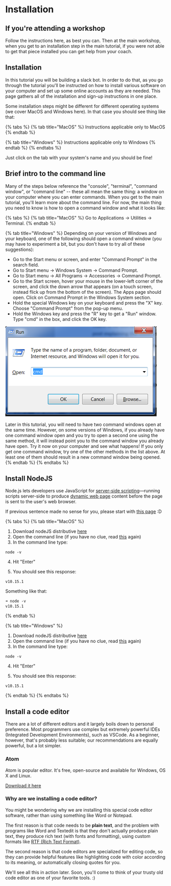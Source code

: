 # Installation

## If you're attending a workshop <a id="if-youre-attending-a-workshop"></a>

Follow the instructions here, as best you can. Then at the main workshop, when you get to an installation step in the main tutorial, if you were not able to get that piece installed you can get help from your coach.

## Installation

In this tutorial you will be building a slack bot. In order to do that, as you go through the tutorial you'll be instructed on how to install various software on your computer and set up some online accounts as they are needed. This page gathers all of the installation and sign-up instructions in one place.

Some installation steps might be different for different operating systems \(we cover MacOS and Windows here\). In that case you should see thing like that:

{% tabs %}
{% tab title="MacOS" %}
Instructions applicable only to MacOS
{% endtab %}

{% tab title="Windows" %}
Instructions applicable only to Windows
{% endtab %}
{% endtabs %}

Just click on the tab with your system's name and you should be fine!

## Brief intro to the command line <a id="brief-intro-to-the-command-line"></a>

Many of the steps below reference the "console", "terminal", "command window", or "command line" -- these all mean the same thing: a window on your computer where you can enter commands. When you get to the main tutorial, you'll learn more about the command line. For now, the main thing you need to know is how to open a command window and what it looks like:  


{% tabs %}
{% tab title="MacOS" %}
Go to Applications → Utilities → Terminal.
{% endtab %}

{% tab title="Windows" %}
Depending on your version of Windows and your keyboard, one of the following should open a command window \(you may have to experiment a bit, but you don't have to try all of these suggestions\):

* Go to the Start menu or screen, and enter "Command Prompt" in the search field.
* Go to Start menu → Windows System → Command Prompt.
* Go to Start menu → All Programs → Accessories → Command Prompt.
* Go to the Start screen, hover your mouse in the lower-left corner of the screen, and click the down arrow that appears \(on a touch screen, instead flick up from the bottom of the screen\). The Apps page should open. Click on Command Prompt in the Windows System section.
* Hold the special Windows key on your keyboard and press the "X" key. Choose "Command Prompt" from the pop-up menu.
* Hold the Windows key and press the "R" key to get a "Run" window. Type "cmd" in the box, and click the OK key.

![](.gitbook/assets/windows-plus-r.png)

Later in this tutorial, you will need to have two command windows open at the same time. However, on some versions of Windows, if you already have one command window open and you try to open a second one using the same method, it will instead point you to the command window you already have open. Try it now on your computer and see what happens! If you only get one command window, try one of the other methods in the list above. At least one of them should result in a new command window being opened.
{% endtab %}
{% endtabs %}

## Install NodeJS

Node.js lets developers use JavaScript for [server-side scripting](https://en.wikipedia.org/wiki/Server-side_scripting)—running scripts server-side to produce [dynamic web page](https://en.wikipedia.org/wiki/Dynamic_web_page) content before the page is sent to the user's web browser.

If previous sentence made no sense for you, please start with [this page](https://tutorial.djangogirls.org/en/how_the_internet_works/) :D

{% tabs %}
{% tab title="MacOS" %}
1. Download nodeJS distributive [here](https://nodejs.org/dist/v10.15.1/node-v10.15.1.pkg)
2. Open the command line \(if you have no clue, read [this](https://kiote1.gitbook.io/slackbotworkshop/~/drafts/-LZ9oZ1zsvxmvkO4i5nG/primary/more-info#brief-intro-to-the-command-line) again\)
3. In the command line type:

```text
node -v
```

4. Hit "Enter"

5. You should see this response:

```text
v10.15.1
```

Something like that:

```text
➜ node -v
v10.15.1
```
{% endtab %}

{% tab title="Windows" %}
1. Download nodeJS distributive [here](https://nodejs.org/dist/v10.15.1/node-v10.15.1-x64.msi)
2. Open the command line \(if you have no clue, read [this](https://kiote1.gitbook.io/slackbotworkshop/~/drafts/-LZ9oZ1zsvxmvkO4i5nG/primary/more-info#brief-intro-to-the-command-line) again\)
3. In the command line type:

```text
node -v
```

4. Hit "Enter"

5. You should see this response:

```text
v10.15.1
```
{% endtab %}
{% endtabs %}

## Install a code editor <a id="install-a-code-editor"></a>

There are a lot of different editors and it largely boils down to personal preference. Most programmers use complex but extremely powerful IDEs \(Integrated Development Environments\), such as VSCode. As a beginner, however, that's probably less suitable; our recommendations are equally powerful, but a lot simpler.

### Atom

Atom is popular editor. It's free, open-source and available for Windows, OS X and Linux. 

[Download it here](https://atom.io/)  


### Why are we installing a code editor? <a id="why-are-we-installing-a-code-editor"></a>

You might be wondering why we are installing this special code editor software, rather than using something like Word or Notepad.

The first reason is that code needs to be **plain text**, and the problem with programs like Word and Textedit is that they don't actually produce plain text, they produce rich text \(with fonts and formatting\), using custom formats like [RTF \(Rich Text Format\)](https://en.wikipedia.org/wiki/Rich_Text_Format).

The second reason is that code editors are specialized for editing code, so they can provide helpful features like highlighting code with color according to its meaning, or automatically closing quotes for you.

We'll see all this in action later. Soon, you'll come to think of your trusty old code editor as one of your favorite tools. :\)

